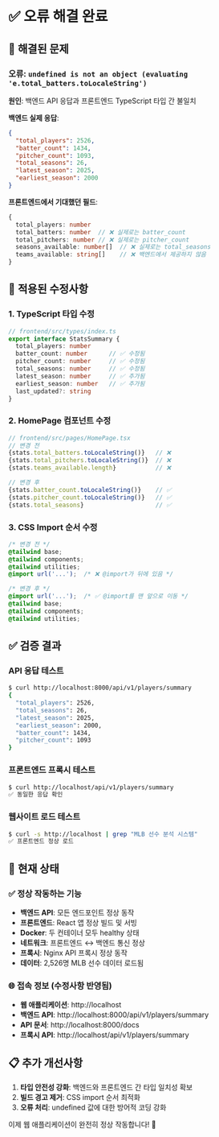 # ✅ 오류 해결 완료

## 🐛 해결된 문제

### 오류: `undefined is not an object (evaluating 'e.total_batters.toLocaleString')`

**원인**: 백엔드 API 응답과 프론트엔드 TypeScript 타입 간 불일치

**백엔드 실제 응답**:
```json
{
  "total_players": 2526,
  "batter_count": 1434,
  "pitcher_count": 1093,
  "total_seasons": 26,
  "latest_season": 2025,
  "earliest_season": 2000
}
```

**프론트엔드에서 기대했던 필드**:
```typescript
{
  total_players: number
  total_batters: number  // ❌ 실제로는 batter_count
  total_pitchers: number // ❌ 실제로는 pitcher_count
  seasons_available: number[]  // ❌ 실제로는 total_seasons
  teams_available: string[]    // ❌ 백엔드에서 제공하지 않음
}
```

## 🔧 적용된 수정사항

### 1. TypeScript 타입 수정
```typescript
// frontend/src/types/index.ts
export interface StatsSummary {
  total_players: number
  batter_count: number      // ✅ 수정됨
  pitcher_count: number     // ✅ 수정됨  
  total_seasons: number     // ✅ 수정됨
  latest_season: number     // ✅ 추가됨
  earliest_season: number   // ✅ 추가됨
  last_updated?: string
}
```

### 2. HomePage 컴포넌트 수정
```typescript
// frontend/src/pages/HomePage.tsx
// 변경 전
{stats.total_batters.toLocaleString()}   // ❌
{stats.total_pitchers.toLocaleString()}  // ❌
{stats.teams_available.length}           // ❌

// 변경 후  
{stats.batter_count.toLocaleString()}    // ✅
{stats.pitcher_count.toLocaleString()}   // ✅
{stats.total_seasons}                    // ✅
```

### 3. CSS Import 순서 수정
```css
/* 변경 전 */
@tailwind base;
@tailwind components; 
@tailwind utilities;
@import url('...');  /* ❌ @import가 뒤에 있음 */

/* 변경 후 */
@import url('...');  /* ✅ @import를 맨 앞으로 이동 */
@tailwind base;
@tailwind components;
@tailwind utilities;
```

## ✅ 검증 결과

### API 응답 테스트
```bash
$ curl http://localhost:8000/api/v1/players/summary
{
  "total_players": 2526,
  "total_seasons": 26, 
  "latest_season": 2025,
  "earliest_season": 2000,
  "batter_count": 1434,
  "pitcher_count": 1093
}
```

### 프론트엔드 프록시 테스트  
```bash
$ curl http://localhost/api/v1/players/summary
✅ 동일한 응답 확인
```

### 웹사이트 로드 테스트
```bash
$ curl -s http://localhost | grep "MLB 선수 분석 시스템"
✅ 프론트엔드 정상 로드
```

## 🎯 현재 상태

### ✅ 정상 작동하는 기능
- **백엔드 API**: 모든 엔드포인트 정상 동작
- **프론트엔드**: React 앱 정상 빌드 및 서빙  
- **Docker**: 두 컨테이너 모두 healthy 상태
- **네트워크**: 프론트엔드 ↔ 백엔드 통신 정상
- **프록시**: Nginx API 프록시 정상 동작
- **데이터**: 2,526명 MLB 선수 데이터 로드됨

### 🌐 접속 정보 (수정사항 반영됨)
- **웹 애플리케이션**: http://localhost
- **백엔드 API**: http://localhost:8000/api/v1/players/summary  
- **API 문서**: http://localhost:8000/docs
- **프록시 API**: http://localhost/api/v1/players/summary

## 📋 추가 개선사항

1. **타입 안전성 강화**: 백엔드와 프론트엔드 간 타입 일치성 확보
2. **빌드 경고 제거**: CSS import 순서 최적화
3. **오류 처리**: undefined 값에 대한 방어적 코딩 강화

이제 웹 애플리케이션이 완전히 정상 작동합니다! 🎉